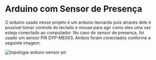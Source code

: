 # Arduino com Sensor de Presença

O arduino usado nesse projeto é um arduino leonardo pois através dele é possível tomar controle do teclado e mouse para agir como eles uma vez esteja conectado ao computador. No caso do sensor de presença, foi usado um sensor PIR DYP-ME003. Ambos foram conectados conforme a seguinte imagem:

![topologia-arduini-sensor-pir](https://user-images.githubusercontent.com/63620799/130868795-c0e2b974-87e6-4ab7-9b91-288418c29737.png)



